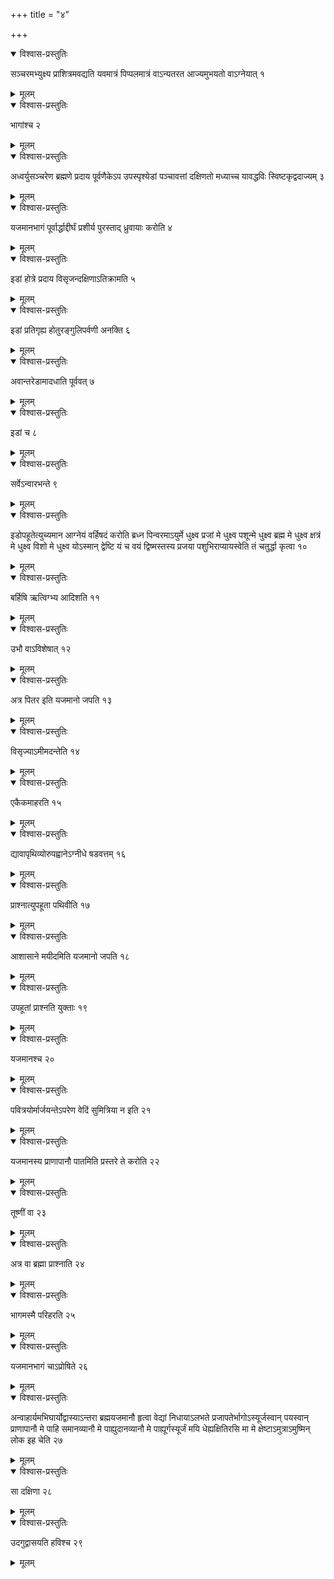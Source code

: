 +++
title = "४"

+++


<details open><summary>विश्वास-प्रस्तुतिः</summary>

सञ्चरमभ्युक्ष्य प्राशित्रमवद्यति यवमात्रं पिप्पलमात्रं वाऽन्यतरत आज्यमुभयतो वाऽग्नेयात् १
</details>

<details><summary>मूलम्</summary>

सञ्चरमभ्युक्ष्य प्राशित्रमवद्यति यवमात्रं पिप्पलमात्रं वाऽन्यतरत आज्यमुभयतो वाऽग्नेयात् १
</details>


<details open><summary>विश्वास-प्रस्तुतिः</summary>

भागांश्च २
</details>

<details><summary>मूलम्</summary>

भागांश्च २
</details>


<details open><summary>विश्वास-प्रस्तुतिः</summary>

अध्वर्युसञ्चरेण ब्रह्मणे प्रदाय पूर्वणैकेऽप उपस्पृश्येडां पञ्चावत्तां दक्षिणतो मध्याच्च यावद्धविः स्विष्टकृद्वदाज्यम् ३
</details>

<details><summary>मूलम्</summary>

अध्वर्युसञ्चरेण ब्रह्मणे प्रदाय पूर्वणैकेऽप उपस्पृश्येडां पञ्चावत्तां दक्षिणतो मध्याच्च यावद्धविः स्विष्टकृद्वदाज्यम् ३
</details>


<details open><summary>विश्वास-प्रस्तुतिः</summary>

यजमानभागं पूर्वार्द्धाद्दीर्घं प्रशीर्य पुरस्ताद् ध्रुवायाः करोति ४
</details>

<details><summary>मूलम्</summary>

यजमानभागं पूर्वार्द्धाद्दीर्घं प्रशीर्य पुरस्ताद् ध्रुवायाः करोति ४
</details>


<details open><summary>विश्वास-प्रस्तुतिः</summary>

इडां होत्रे प्रदाय विसृजन्दक्षिणाऽतिक्रामति ५
</details>

<details><summary>मूलम्</summary>

इडां होत्रे प्रदाय विसृजन्दक्षिणाऽतिक्रामति ५
</details>


<details open><summary>विश्वास-प्रस्तुतिः</summary>

इडां प्रतिगृह्य होतुरङ्गुलिपर्वणी अनक्ति ६
</details>

<details><summary>मूलम्</summary>

इडां प्रतिगृह्य होतुरङ्गुलिपर्वणी अनक्ति ६
</details>


<details open><summary>विश्वास-प्रस्तुतिः</summary>

अवान्तरेडामादधाति पूर्ववत् ७
</details>

<details><summary>मूलम्</summary>

अवान्तरेडामादधाति पूर्ववत् ७
</details>


<details open><summary>विश्वास-प्रस्तुतिः</summary>

इडां च ८
</details>

<details><summary>मूलम्</summary>

इडां च ८
</details>


<details open><summary>विश्वास-प्रस्तुतिः</summary>

सर्वेऽन्वारभन्ते ९
</details>

<details><summary>मूलम्</summary>

सर्वेऽन्वारभन्ते ९
</details>


<details open><summary>विश्वास-प्रस्तुतिः</summary>

इडोपहूतेत्युच्यमान आग्नेयं वर्हिषदं करोति ब्रध्न पिन्वरमाऽयुर्मे धुक्ष्व प्रजां मे धुक्ष्व पशून्मे धुक्ष्व ब्रह्म मे धुक्ष्व क्षत्रं मे धुक्ष्व विशो मे धुक्ष्व योऽस्मान् द्वेष्टि यं च वयं द्विष्मस्तस्य प्रजया पशुभिराप्यायस्वेति तं चतुर्द्धा कृत्वा १०
</details>

<details><summary>मूलम्</summary>

इडोपहूतेत्युच्यमान आग्नेयं वर्हिषदं करोति ब्रध्न पिन्वरमाऽयुर्मे धुक्ष्व प्रजां मे धुक्ष्व पशून्मे धुक्ष्व ब्रह्म मे धुक्ष्व क्षत्रं मे धुक्ष्व विशो मे धुक्ष्व योऽस्मान् द्वेष्टि यं च वयं द्विष्मस्तस्य प्रजया पशुभिराप्यायस्वेति तं चतुर्द्धा कृत्वा १०
</details>


<details open><summary>विश्वास-प्रस्तुतिः</summary>

बर्हिषि ऋत्विग्भ्य आदिशति ११
</details>

<details><summary>मूलम्</summary>

बर्हिषि ऋत्विग्भ्य आदिशति ११
</details>


<details open><summary>विश्वास-प्रस्तुतिः</summary>

उभौ वाऽविशेषात् १२
</details>

<details><summary>मूलम्</summary>

उभौ वाऽविशेषात् १२
</details>


<details open><summary>विश्वास-प्रस्तुतिः</summary>

अत्र पितर इति यजमानो जपति १३
</details>

<details><summary>मूलम्</summary>

अत्र पितर इति यजमानो जपति १३
</details>


<details open><summary>विश्वास-प्रस्तुतिः</summary>

विसृज्याऽमीमदन्तेति १४
</details>

<details><summary>मूलम्</summary>

विसृज्याऽमीमदन्तेति १४
</details>


<details open><summary>विश्वास-प्रस्तुतिः</summary>

एकैकमाहरति १५
</details>

<details><summary>मूलम्</summary>

एकैकमाहरति १५
</details>


<details open><summary>विश्वास-प्रस्तुतिः</summary>

द्यावापृथिव्योरुपह्वानेऽग्नीधे षडवत्तम् १६
</details>

<details><summary>मूलम्</summary>

द्यावापृथिव्योरुपह्वानेऽग्नीधे षडवत्तम् १६
</details>


<details open><summary>विश्वास-प्रस्तुतिः</summary>

प्राश्नात्युपहूता पथिवीति १७
</details>

<details><summary>मूलम्</summary>

प्राश्नात्युपहूता पथिवीति १७
</details>


<details open><summary>विश्वास-प्रस्तुतिः</summary>

आशासाने मयीदमिति यजमानो जपति १८
</details>

<details><summary>मूलम्</summary>

आशासाने मयीदमिति यजमानो जपति १८
</details>


<details open><summary>विश्वास-प्रस्तुतिः</summary>

उपहूतां प्राश्नति युक्ताः १९
</details>

<details><summary>मूलम्</summary>

उपहूतां प्राश्नति युक्ताः १९
</details>


<details open><summary>विश्वास-प्रस्तुतिः</summary>

यजमानश्च २०
</details>

<details><summary>मूलम्</summary>

यजमानश्च २०
</details>


<details open><summary>विश्वास-प्रस्तुतिः</summary>

पवित्रयोर्मार्जयन्तेऽपरेण वेदिं सुमित्रिया न इति २१
</details>

<details><summary>मूलम्</summary>

पवित्रयोर्मार्जयन्तेऽपरेण वेदिं सुमित्रिया न इति २१
</details>


<details open><summary>विश्वास-प्रस्तुतिः</summary>

यजमानस्य प्राणापानौ पातमिति प्रस्तरे ते करोति २२
</details>

<details><summary>मूलम्</summary>

यजमानस्य प्राणापानौ पातमिति प्रस्तरे ते करोति २२
</details>


<details open><summary>विश्वास-प्रस्तुतिः</summary>

तूष्णीं वा २३
</details>

<details><summary>मूलम्</summary>

तूष्णीं वा २३
</details>


<details open><summary>विश्वास-प्रस्तुतिः</summary>

अत्र वा ब्रह्मा प्राश्नाति २४
</details>

<details><summary>मूलम्</summary>

अत्र वा ब्रह्मा प्राश्नाति २४
</details>


<details open><summary>विश्वास-प्रस्तुतिः</summary>

भागमस्मै परिहरति २५
</details>

<details><summary>मूलम्</summary>

भागमस्मै परिहरति २५
</details>


<details open><summary>विश्वास-प्रस्तुतिः</summary>

यजमानभागं चाऽप्रोषिते २६
</details>

<details><summary>मूलम्</summary>

यजमानभागं चाऽप्रोषिते २६
</details>


<details open><summary>विश्वास-प्रस्तुतिः</summary>

अन्वाहार्यमभिघार्योद्वास्याऽन्तरा ब्रह्मयजमानौ हृत्वा वेद्यां निधायाऽलभते प्रजापतेर्भागोऽस्यूर्जस्वान् पयस्वान् प्राणापानौ मे पाहि समानव्यानौ मे पाह्युदानव्यानौ मे पाह्यूर्गस्यूर्जं मयि धेह्यक्षितिरसि मा मे क्षेष्टाऽमुत्राऽमुष्मिन् लोक इह चेति २७
</details>

<details><summary>मूलम्</summary>

अन्वाहार्यमभिघार्योद्वास्याऽन्तरा ब्रह्मयजमानौ हृत्वा वेद्यां निधायाऽलभते प्रजापतेर्भागोऽस्यूर्जस्वान् पयस्वान् प्राणापानौ मे पाहि समानव्यानौ मे पाह्युदानव्यानौ मे पाह्यूर्गस्यूर्जं मयि धेह्यक्षितिरसि मा मे क्षेष्टाऽमुत्राऽमुष्मिन् लोक इह चेति २७
</details>


<details open><summary>विश्वास-प्रस्तुतिः</summary>

सा दक्षिणा २८
</details>

<details><summary>मूलम्</summary>

सा दक्षिणा २८
</details>


<details open><summary>विश्वास-प्रस्तुतिः</summary>

उदगुद्वासयति हविश्च २९
</details>

<details><summary>मूलम्</summary>

उदगुद्वासयति हविश्च २९
</details>

